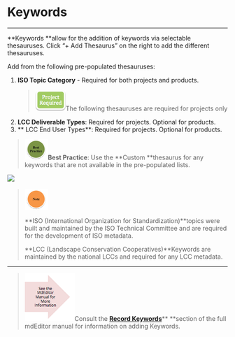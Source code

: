 # Keywords

---

**Keywords **allow for the addition of keywords via selectable thesauruses. Click “+ Add Thesaurus” on the right to add the different thesauruses.

Add from the following pre-populated thesauruses:

1. **ISO Topic Category** - Required for both projects and products.
   > ![](/assets/project_required_small.png)The following thesauruses are required for projects only
2. **LCC Deliverable Types**: Required for projects. Optional for products.
3. ** LCC End User Types**: Required for projects. Optional for products.

> ![](/assets/best_practice_small.png)**Best Practice**: Use the **Custom **thesaurus for any keywords that are not available in the pre-populated lists.

![](https://lh5.googleusercontent.com/KVJ4_feuJ1xYnsRLYYGfRFBOJ_pR76xdlThDJ39GYUFdkyUR-wbODSCKEW637polRHdv4JqotIFxiEPKUZgLo7EGv41XAF63zcx7sqrYLNdWnc1CVhGk7HYzLXcrEY5LoPOA37-c)

> ![](/assets/note_small.png)
>
> **ISO \(International Organization for Standardization\)**topics were built and maintained by the ISO Technical Committee and are required for the development of ISO metadata.
>
> **LCC \(Landscape Conservation Cooperatives\)**Keywords are maintained by the national LCCs and required for any LCC metadata.

---

> ![](/assets/see_full_manual_for.png)Consult the [**Record Keywords**](https://adiwg.gitbooks.io/mdeditor/content/record/edit/keywords.html)** **section of the full mdEditor manual for information on adding Keywords.



